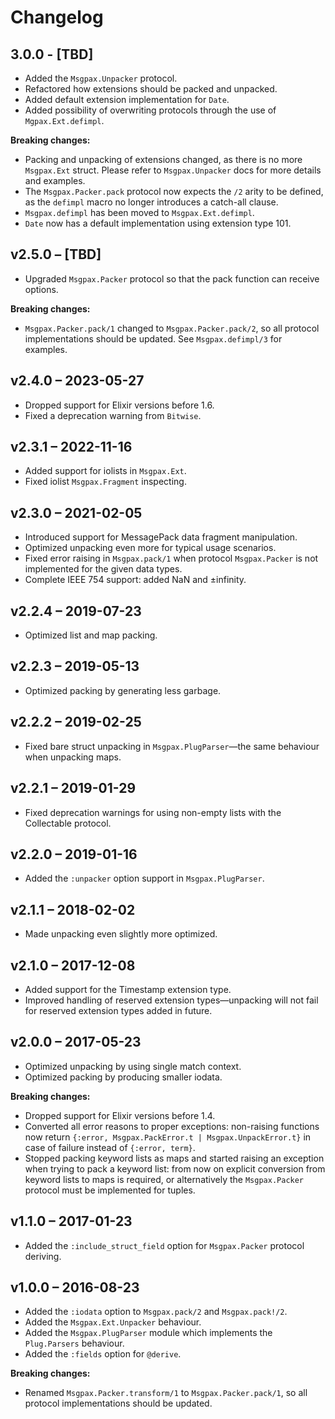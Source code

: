 # Changelog

## 3.0.0 - [TBD]
  * Added the `Msgpax.Unpacker` protocol.
  * Refactored how extensions should be packed and unpacked.
  * Added default extension implementation for `Date`.
  * Added possibility of overwriting protocols through the use of `Mgpax.Ext.defimpl`.

__Breaking changes:__
  * Packing and unpacking of extensions changed, as there is no more `Msgpax.Ext` struct. Please refer to `Msgpax.Unpacker` docs for more details and examples.
  * The `Msgpax.Packer.pack` protocol now expects the `/2` arity to be defined, as the `defimpl` macro no longer introduces a catch-all clause.
  * `Msgpax.defimpl` has been moved to `Msgpax.Ext.defimpl`.
  * `Date` now has a default implementation using extension type 101.

## v2.5.0 – [TBD]
  * Upgraded `Msgpax.Packer` protocol so that the pack function can receive options.

__Breaking changes:__

  * `Msgpax.Packer.pack/1` changed to `Msgpax.Packer.pack/2`, so all protocol
    implementations should be updated. See `Msgpax.defimpl/3` for examples.

## v2.4.0 – 2023-05-27

  * Dropped support for Elixir versions before 1.6.
  * Fixed a deprecation warning from `Bitwise`.

## v2.3.1 – 2022-11-16

  * Added support for iolists in `Msgpax.Ext`.
  * Fixed iolist `Msgpax.Fragment` inspecting.

## v2.3.0 – 2021-02-05

  * Introduced support for MessagePack data fragment manipulation.
  * Optimized unpacking even more for typical usage scenarios.
  * Fixed error raising in `Msgpax.pack/1` when protocol `Msgpax.Packer` is not implemented for the given data types.
  * Complete IEEE 754 support: added NaN and ±infinity.

## v2.2.4 – 2019-07-23

  * Optimized list and map packing.

## v2.2.3 – 2019-05-13

  * Optimized packing by generating less garbage.

## v2.2.2 – 2019-02-25

  * Fixed bare struct unpacking in `Msgpax.PlugParser`—the same behaviour when unpacking maps.

## v2.2.1 – 2019-01-29

  * Fixed deprecation warnings for using non-empty lists with the Collectable protocol.

## v2.2.0 – 2019-01-16

  * Added the `:unpacker` option support in `Msgpax.PlugParser`.

## v2.1.1 – 2018-02-02

  * Made unpacking even slightly more optimized.

## v2.1.0 – 2017-12-08

  * Added support for the Timestamp extension type.
  * Improved handling of reserved extension types—unpacking will not fail for reserved extension types added in future.

## v2.0.0 – 2017-05-23

  * Optimized unpacking by using single match context.
  * Optimized packing by producing smaller iodata.

__Breaking changes:__

  * Dropped support for Elixir versions before 1.4.
  * Converted all error reasons to proper exceptions: non-raising functions now return `{:error, Msgpax.PackError.t | Msgpax.UnpackError.t}` in case of failure instead of `{:error, term}`.
  * Stopped packing keyword lists as maps and started raising an exception when trying to pack a keyword list: from now on explicit conversion from keyword lists to maps is required, or alternatively the `Msgpax.Packer` protocol must be implemented for tuples.

## v1.1.0 – 2017-01-23

  * Added the `:include_struct_field` option for `Msgpax.Packer` protocol deriving.

## v1.0.0 – 2016-08-23

  * Added the `:iodata` option to `Msgpax.pack/2` and `Msgpax.pack!/2`.
  * Added the `Msgpax.Ext.Unpacker` behaviour.
  * Added the `Msgpax.PlugParser` module which implements the `Plug.Parsers` behaviour.
  * Added the `:fields` option for `@derive`.

__Breaking changes:__

  * Renamed `Msgpax.Packer.transform/1` to `Msgpax.Packer.pack/1`, so all protocol implementations should be updated.
